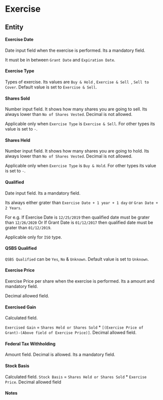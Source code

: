 # Exercise

## Entity

#### Exercise Date

Date input field when the exercise is performed. Its a mandatory field.

It must be in between `Grant Date` and `Expiration Date`.

#### Exercise Type

Types of exercise. Its values are `Buy & Hold` , `Exercise & Sell `, `Sell to Cover`. Default value is set to `Exercise & Sell`.

#### Shares Sold

Number input field. It shows how many shares you are going to sell. Its always lower than `No of Shares Vested`.  Decimal is not allowed.

Applicable only when `Exercise Type` is `Exercise & Sell`. For other types its value is set to `-`.

#### Shares Held

Number input field. It shows how many shares you are going to hold. Its always lower than `No of Shares Vested`.  Decimal is not allowed.

Applicable only when `Exercise Type` is `Buy & Hold`. For other types its value is set to `-`.

#### Qualified

Date input field. Its a mandatory field. 

Its always either grater than `Exercise Date + 1 year + 1 day` or `Gran Date + 2 Years`. 

For e.g. If Exercise Date is `12/25/2019` then qualified date must be grater than `12/26/2020` Or If Grant Date is `01/12/2017` then qualified date must be grater than `01/12/2019`.

Applicable only for `ISO` type.

#### QSBS Qualified

`QSBS Qualified` can be  `Yes`, `No` & `Unknown`. Default value is set to `Unknown`.

#### Exercise Price

Exercise Price per share when the exercise is performed. Its a amount and mandatory field.

Decimal allowed field.

#### Exercised Gain

Calculated field.

 `Exercised Gain` = `Shares Held or Shares Sold` * `[(Exercise Price of Grant)-(Above field of Exercise Price)]`. Decimal allowed field.

#### Federal Tax Withholding

Amount field. Decimal is allowed. Its a mandatory field.

#### Stock Basis

Calculated field. `Stock Basis` = `Shares Held or Shares Sold` * `Exercise Price`. Decimal allowed field

#### Notes






